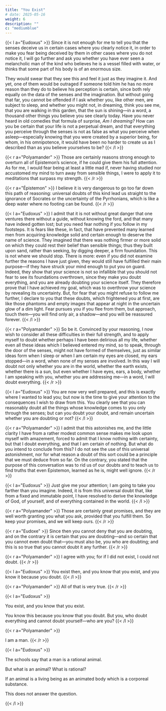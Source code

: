 ```yaml
---
title: "You Exist"
# date: 2025-05-16
weight: 6
description: ""
c: "mediumblue"
---
```




{{< l a="Eudoxus" >}}
Since it is not enough for me to tell you that the senses deceive us in certain cases where you clearly notice it, in order to make you fear being deceived by them in other cases where you do not notice it, I will go further and ask you whether you have ever seen a melancholic man of the kind who believes he is a vessel filled with water, or thinks that some part of his body is of an enormous size. 

They would swear that they see this and feel it just as they imagine it. And yet, one of them would be outraged if someone told him he has no more reason than they do to believe his perception is certain, since both rely equally on the data of the senses and the imagination. But without going that far, you cannot be offended if I ask whether you, like other men, are subject to sleep, and whether you might not, in dreaming, think you see me, that you are walking in this garden, that the sun is shining—in a word, a thousand other things you believe you see clearly today. Have you never heard in old comedies that formula of surprise, *Am I dreaming?* How can you be certain that your life is not a perpetual dream, and that everything you perceive through the senses is not as false as what you perceive when asleep—especially knowing that you were created by a superior being, for whom, in his omnipotence, it would have been no harder to create us as I described than as you believe yourselves to be?
{{< /l >}}


{{< r a="Polyamander" >}}
Those are certainly reasons strong enough to overturn all of Epistemon’s science, if he could give them his full attention. As for me, I would fear being at least a little mad if, never having studied nor accustomed my mind to turn away from sensible things, I were to apply it to meditations that surpass my strength.
{{< /r >}}


{{< r a="Épistemon" >}}
I believe it is very dangerous to go too far down this path of reasoning: universal doubts of this kind lead us straight to the ignorance of Socrates or the uncertainty of the Pyrrhonians, which is like a deep water where no footing can be found.
{{< /r >}}


{{< l a="Eudoxus" >}}
I admit that it is not without great danger that one ventures there without a guide, without knowing the ford, and that many have indeed gotten lost; but you need fear nothing if you follow in my footsteps. It is fears like these, in fact, that have prevented many learned men from acquiring knowledge solid and certain enough to deserve the name of science. They imagined that there was nothing firmer or more solid on which they could rest their belief than sensible things; thus they built upon sand, rather than seeking, by digging deeper, a firm foundation. This is not where we should stop. There is more: even if you did not examine further the reasons I have just given, they would still have fulfilled their main purpose—if they have struck your mind enough to put you on guard. Indeed, they show that your science is not so infallible that you should not fear to see its foundations overthrown, since they make you doubt everything, and you are already doubting your science itself. They therefore prove that I have achieved my goal, which was to overthrow your science by revealing its uncertainty. But, for fear that you might refuse to follow me further, I declare to you that these doubts, which frightened you at first, are like those phantoms and empty images that appear at night in the uncertain glow of a dim light. Fear pursues you if you flee from them, but approach, touch them—you will find only air, a shadow—and you will be reassured forever.
{{< /l >}}


{{< r a="Polyamander" >}}
So be it. Convinced by your reasoning, I now wish to consider all these difficulties in their full strength, and to apply myself to doubt whether perhaps I have been delirious all my life, whether even all these ideas which I believed entered my mind, so to speak, through the door of the senses, might not have formed of themselves, just as similar ideas form when I sleep or when I am certain my eyes are closed, my ears stopped—in a word, when none of my senses are involved. In this way I will doubt not only whether you are in the world, whether the earth exists, whether there is a sun, but even whether I have eyes, ears, a body, whether I am speaking with you, whether you are addressing me—in a word, I will doubt everything.
{{< /r >}}


{{< l a="Eudoxus" >}}
You are now very well prepared, and this is exactly where I wanted to lead you; but now is the time to give your attention to the consequences I wish to draw from this. You clearly see that you can reasonably doubt all the things whose knowledge comes to you only through the senses; but can you doubt your doubt, and remain uncertain whether you are doubting or not?
{{< /l >}}


{{< r a="Polyamander" >}}
I admit that this astonishes me, and the little clarity I have from a rather modest common sense makes me look upon myself with amazement, forced to admit that I know nothing with certainty, but that I doubt everything, and that I am certain of nothing. But what do you intend to conclude from this? I do not see the use of this universal astonishment, nor for what reason a doubt of this sort could be a principle that we must deduce from so far. On the contrary, you stated that the purpose of this conversation was to rid us of our doubts and to teach us to find truths that even Epistemon, learned as he is, might well ignore.
{{< /r >}}



{{< l a="Eudoxus" >}}
Just give me your attention; I am going to take you farther than you imagine. Indeed, it is from this universal doubt that, like from a fixed and immutable point, I have resolved to derive the knowledge of God, of yourself, and of everything contained in the world.
{{< /l >}}



{{< r a="Polyamander" >}}
Those are certainly great promises, and they are well worth granting you what you ask, provided that you fulfill them. So keep your promises, and we will keep ours.
{{< /r >}}


{{< r a="Eudoxe" >}}
Since then you cannot deny that you are doubting, and on the contrary it is certain that you are doubting—and so certain that you cannot even doubt that—you must also be, you who are doubting; and this is so true that you cannot doubt it any further.
{{< /r >}}



{{< r a="Polyamander" >}}
I agree with you; for if I did not exist, I could not doubt.
{{< /r >}}



{{< l a="Eudoxus" >}}
You exist then, and you know that you exist, and you know it because you doubt.
{{< /l >}}


{{< r a="Polyamander" >}}
All of that is very true.
{{< /r >}}


{{< l a="Eudoxus" >}}
<!-- But, so that you are not turned away from your purpose, let us proceed step by step, and, as I told you, you will find yourself led farther than you think.  -->

You exist, and you know that you exist. 

You know this because you know that you doubt. But you, who doubt everything and cannot doubt yourself—who are you?
{{< /l >}}


{{< r a="Polyamander" >}}
<!-- That question is not difficult, and I see clearly that you chose me instead of Epistemon so I could better answer your questions. You have no intention of asking anything that would be hard to answer. I will therefore tell you that  -->
I am a man.
{{< /r >}}



{{< l a="Eudoxus" >}}
<!-- You are not paying attention to my question, and the answer you give me, however simple it may seem to you, would lead us into a maze of difficulties if I pressed it even slightly.  -->

<!-- For example, if I asked Epistemon himself what a man is, and he answered, as is done in  -->

The schools say that a man is a rational animal.

<!-- if, beyond that, to explain these two terms—which are no less obscure than the first—he led us through all the degrees called metaphysical, we would be drawn into a labyrinth from which we could not escape.  -->

But what is an animal? What is rational?

If an animal is a living being as an animated body which is a corporeal substance.

This does not answer the question.

<!-- —you see that the questions, like the branches of a genealogical tree, would grow and multiply; and in the end, all these fine questions would end in pure battology, which would clarify nothing and leave us in our original ignorance. -->
{{< /l >}}

